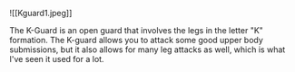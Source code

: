 ![[Kguard1.jpeg]]

The K-Guard is an open guard that involves the legs in the letter "K" formation. The K-guard allows you to attack some good upper body submissions, but it also allows for many leg attacks as well, which is what I've seen it used for a lot.

